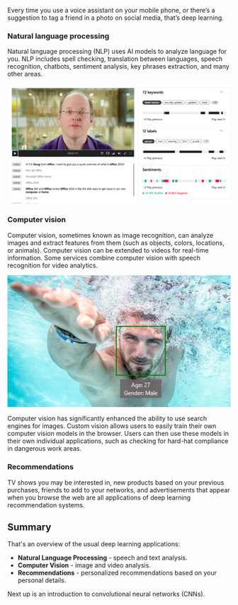 Every time you use a voice assistant on your mobile phone, or there’s a suggestion to tag a friend in a photo on social media, that’s deep learning.

### Natural language processing

Natural language processing (NLP) uses AI models to analyze language for you. NLP includes spell checking, translation between languages, speech recognition, chatbots, sentiment analysis, key phrases extraction, and many other areas.  

![6.2 NLPExampleVideo](../media/6.2_NLPExampleVideo.png)

### Computer vision

Computer vision, sometimes known as image recognition, can analyze images and extract features from them (such as objects, colors, locations, or animals). Computer vision can be extended to videos for real-time information. Some services combine computer vision with speech recognition for video analytics.

![Person swimming with a bounding box identifying their face a 28-year old male](../media/face-api.png)

Computer vision has significantly enhanced the ability to use search engines for images. Custom vision allows users to easily train their own computer vision models in the browser. Users can then use these models in their own individual applications, such as checking for hard-hat compliance in dangerous work areas.

### Recommendations

TV shows you may be interested in, new products based on your previous purchases, friends to add to your networks, and advertisements that appear when you browse the web are all applications of deep learning recommendation systems.

## Summary

That's an overview of the usual deep learning applications:

* __Natural Language Processing__ - speech and text analysis.
* __Computer Vision__ - image and video analysis.
* __Recommendations__ - personalized recommendations based on your personal details.

Next up is an introduction to convolutional neural networks (CNNs).
